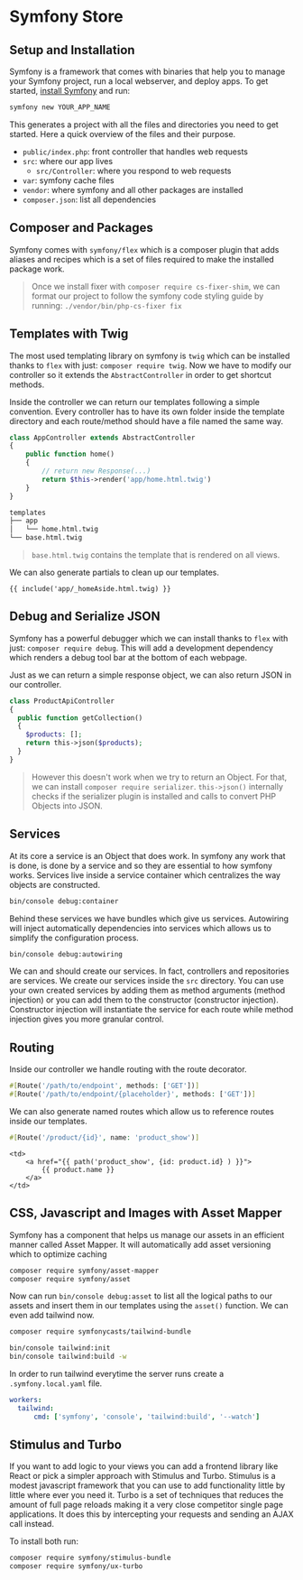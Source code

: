 # Symfony Store

## Setup and Installation

Symfony is a framework that comes with binaries that help you to manage your
Symfony project, run a local webserver, and deploy apps. To get started,
[install Symfony](https://symfony.com/download) and run:

```zsh
symfony new YOUR_APP_NAME
```

This generates a project with all the files and directories you need to get
started. Here a quick overview of the files and their purpose.

- `public/index.php`: front controller that handles web requests
- `src`: where our app lives
  - `src/Controller`: where you respond to web requests
- `var`: symfony cache files
- `vendor`: where symfony and all other packages are installed
- `composer.json`: list all dependencies

## Composer and Packages

Symfony comes with `symfony/flex` which is a composer plugin that adds aliases
and recipes which is a set of files required to make the installed package work.

> Once we install fixer with `composer require cs-fixer-shim`, we can format our
> project to follow the symfony code styling guide by running:
> `./vendor/bin/php-cs-fixer fix`

## Templates with Twig

The most used templating library on symfony is `twig` which can be installed
thanks to `flex` with just: `composer require twig`. Now we have to modify our
controller so it extends the `AbstractController` in order to get shortcut
methods.

Inside the controller we can return our templates following a simple convention.
Every controller has to have its own folder inside the template directory and
each route/method should have a file named the same way.

```php
class AppController extends AbstractController
{
    public function home()
    {
        // return new Response(...)
        return $this->render('app/home.html.twig')
    }
}
```

```zsh
templates
├── app
│   └── home.html.twig
└── base.html.twig
```

> `base.html.twig` contains the template that is rendered on all views.

We can also generate partials to clean up our templates.

```twig
{{ include('app/_homeAside.html.twig) }}
```

## Debug and Serialize JSON

Symfony has a powerful debugger which we can install thanks to `flex` with
just: `composer require debug`. This will add a development dependency which
renders a debug tool bar at the bottom of each webpage.

Just as we can return a simple response object, we can also return JSON in our
controller.

```php
class ProductApiController
{
  public function getCollection()
  {
    $products: [];
    return this->json($products);
  }
}
```

> However this doesn't work when we try to return an Object. For that, we can
> install `composer require serializer`. `this->json()` internally checks if the
> serializer plugin is installed and calls to convert PHP Objects into JSON.

## Services

At its core a service is an Object that does work. In symfony any work that is
done, is done by a service and so they are essential to how symfony works.
Services live inside a service container which centralizes the way objects are
constructed.

```zsh
bin/console debug:container
```

Behind these services we have bundles which give us services. Autowiring will
inject automatically dependencies into services which allows us to simplify the
configuration process.

```zsh
bin/console debug:autowiring
```

We can and should create our services. In fact, controllers and repositories
are services. We create our services inside the `src` directory. You can use
your own created services by adding them as method arguments (method injection)
or you can add them to the constructor (constructor injection). Constructor
injection will instantiate the service for each route while method injection
gives you more granular control.

## Routing

Inside our controller we handle routing with the route decorator.

```php
#[Route('/path/to/endpoint', methods: ['GET'])]
#[Route('/path/to/endpoint/{placeholder}', methods: ['GET'])]
```

We can also generate named routes which allow us to reference routes inside our
templates.

```php
#[Route('/product/{id}', name: 'product_show')]
```

```twig
<td>
    <a href="{{ path('product_show', {id: product.id} ) }}">
        {{ product.name }}
    </a>
</td>
```

## CSS, Javascript and Images with Asset Mapper

Symfony has a component that helps us manage our assets in an efficient manner
called Asset Mapper. It will automatically add asset versioning which to
optimize caching

```zsh
composer require symfony/asset-mapper
composer require symfony/asset
```

Now can run `bin/console debug:asset` to list all the logical paths to our
assets and insert them in our templates using the `asset()` function. We can
even add tailwind now.

```zsh
composer require symfonycasts/tailwind-bundle

bin/console tailwind:init
bin/console tailwind:build -w
```

In order to run tailwind everytime the server runs create a
`.symfony.local.yaml` file.

```yaml
workers:
  tailwind:
      cmd: ['symfony', 'console', 'tailwind:build', '--watch']
```

## Stimulus and Turbo

If you want to add logic to your views you can add a frontend library like
React or pick a simpler approach with Stimulus and Turbo. Stimulus is a modest
javascript framework that you can use to add functionality little by little
where ever you need it. Turbo is a set of techniques that reduces the amount of
full page reloads making it a very close competitor single page applications. It
does this by intercepting your requests and sending an AJAX call instead.

To install both run:

```zsh
composer require symfony/stimulus-bundle
composer require symfony/ux-turbo
```
